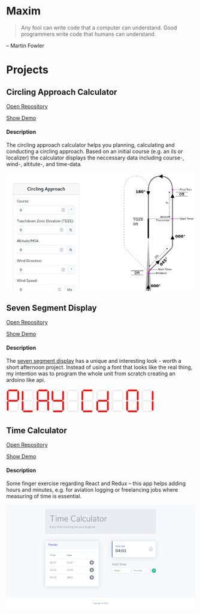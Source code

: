 # Maxim

> Any fool can write code that a computer can understand.
> Good programmers write code that humans can understand.

&ndash; Martin Fowler

# Projects

## Circling Approach Calculator

[Open Repository](https://github.com/bjoernffm/circling-approach)

[Show Demo](/circling-approach)

#### Description

The circling approach calculator helps you planning, calculating and conducting a circling approach. Based on an initial course (e.g. an ils or localizer) the calculator displays the neccessary data including course-, wind-, altitute-, and time-data.

![Circling Approach Calculator](/assets/images/circling-approach.png)

## Seven Segment Display

[Open Repository](https://github.com/bjoernffm/seven-segment-display)

[Show Demo](/seven-segment-display)

#### Description

The [seven segment display](https://en.wikipedia.org/wiki/Seven-segment_display) has a unique and interesting look - worth a short afternoon project. Instead of using a font that looks like the real thing, my intention was to program the whole unit from scratch creating an ardoino like api.

![Seven Segment Display](/assets/images/seven-segment-display.png)

## Time Calculator

[Open Repository](https://github.com/bjoernffm/time-calculator)

[Show Demo](/time-calculator)

#### Description

Some finger exercise regarding React and Redux &ndash; this app helps adding hours and minutes, e.g. for aviation logging or freelancing jobs where measuring of time is essential.

![Time Calculator](/assets/images/time-calculator.png)